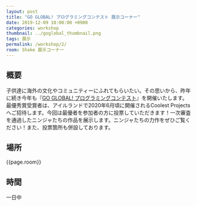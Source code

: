 ```yaml
---
layout: post
title: "GO GLOBAL! プログラミングコンテスト 展示コーナー"
date: 2019-12-09 10:00:00 +0900
categories: workshop
thumbnail: ../goglobal_thumbnail.png
tags: 展示
permalink: /workshop/2/
room: Shake 展示コーナー
---
```

## 概要
子供達に海外の文化やコミュニティーにふれてもらいたい。その思いから、昨年に続き今年も『[GO GLOBAL! プログラミングコンテスト]({{site.url}}/contests/1/)』を開催いたします。最優秀賞受賞者は、アイルランドで2020年6月頃に開催されるCoolest Projectsへご招待します。今回は最優者を参加者の方に投票していただきます！一次審査を通過したニンジャたちの作品を展示します。ニンジャたちの力作をぜひご覧ください！また、投票箇所も併設しております。
## 場所
{{page.room}}
## 時間
一日中
